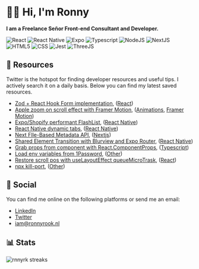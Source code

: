 # 👨‍💻 Hi, I'm Ronny

<strong>I am a Freelance Señor Front-end Consultant and Developer.</strong>

![React](https://img.shields.io/badge/React-20232A?style=for-the-badge&logo=react&logoColor=61DAFB)
![React Native](https://img.shields.io/badge/React_Native-20232A?style=for-the-badge&logo=react&logoColor=61DAFB)
![Expo](	https://img.shields.io/badge/Expo-1B1F23?style=for-the-badge&logo=expo&logoColor=white)
![Typescript](https://img.shields.io/badge/TypeScript-007ACC?style=for-the-badge&logo=typescript&logoColor=white)
![NodeJS](https://img.shields.io/badge/Node.js-339933?style=for-the-badge&logo=nodedotjs&logoColor=white)
![NextJS](https://img.shields.io/badge/next.js-000000?style=for-the-badge&logo=nextdotjs&logoColor=white)
![HTML5](https://img.shields.io/badge/HTML5-E34F26?style=for-the-badge&logo=html5&logoColor=white)
![CSS](https://img.shields.io/badge/CSS3-1572B6?style=for-the-badge&logo=css3&logoColor=white)
![Jest](https://img.shields.io/badge/Jest-C21325?style=for-the-badge&logo=jest&logoColor=white)
![ThreeJS](https://img.shields.io/badge/ThreeJs-black?style=for-the-badge&logo=three.js&logoColor=white)

## 📎 Resources
Twitter is the hotspot for finding developer resources and useful tips. I actively search it on a daily basis. Below you can find my latest saved resources.

* [Zod + React Hook Form implementation](https://twitter.com/filipjnc/status/1637535336115970048), ([React](https://rnny.nl/resources/react))
* [Apple zoom on scroll effect with Framer Motion](https://twitter.com/jurrehoutkamp/status/1637788408432173056), ([Animations](https://rnny.nl/resources/animations), [Framer Motion](https://rnny.nl/resources/framer-motion))
* [Expo&#x2F;Shopify performant FlashList](https://twitter.com/hirbod_dev/status/1644098568922488833), ([React Native](https://rnny.nl/resources/react-native))
* [React Native dynamic tabs](https://twitter.com/hewad_mubariz/status/1644746612235698179), ([React Native](https://rnny.nl/resources/react-native))
* [Next FIle-Based Metadata API](https://twitter.com/delba_oliveira/status/1645840553597362176), ([Nextjs](https://rnny.nl/resources/nextjs))
* [Shared Element Transition with Blurview and Expo Router](https://twitter.com/kacperkapusciak/status/1654434612825792513), ([React Native](https://rnny.nl/resources/react-native))
* [Grab props from component with React.ComponentProps](https://twitter.com/mattpocockuk/status/1653676828429631488), ([Typescript](https://rnny.nl/resources/typescript))
* [Load env variables from 1Password](https://twitter.com/wesbos/status/1650857756688019456), ([Other](https://rnny.nl/resources/other))
* [Restore scroll pos with useLayoutEffect queueMicroTrask](https://twitter.com/sebastienlorber/status/1650829494209466373), ([React](https://rnny.nl/resources/react))
* [npx kill-port](https://twitter.com/dannypostmaa/status/1647790681568706561), ([Other](https://rnny.nl/resources/other))

## 📱 Social
You can find me online on the following platforms or send me an email:
* [LinkedIn](https://www.linkedin.com/in/ronny-rook-02ab1622/)
* [Twitter](https://twitter.com/rnnyrk)
* [iam@ronnyrook.nl](mailto:iam@ronnyrook.nl)

## 📊 Stats
![rnnyrk streaks](https://github-readme-streak-stats.herokuapp.com/?user=rnnyrk&theme=dark)
